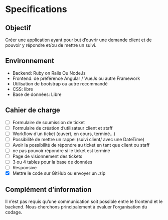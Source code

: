 
# Specifications

## Objectif

Créer une application ayant pour but d’ouvrir une demande client et de pouvoir y répondre et/ou de mettre un suivi.

## Environnement

- Backend: Ruby on Rails Ou NodeJs
- Frontend: de préférence Angular / VueJs ou autre Framework
- Utilisation de bootstrap ou autre recommandé
- CSS: libre
- Base de données: Libre

## Cahier de charge

- [ ] Formulaire de soumission de ticket
- [ ] Formulaire de création d’utilisateur client et staff
- [ ] Workflow d’un ticket (ouvert, en cours, terminé...)
- [ ] Possibilité de mettre un rappel (suivi client/ avec une DateTime)
- [ ] Avoir la possibilité de répondre au ticket en tant que client ou staff
- [ ] ne pas pouvoir répondre si le ticket est terminé
- [ ] Page de visionnement des tickets
- [ ] 3 ou 4 tables pour la base de données
- [ ] Responsive
- [X] Mettre le code sur GitHub ou envoyer un .zip

## Complément d’information

Il n’est pas requis qu’une communication soit possible entre le frontend et le
backend. Nous cherchons principalement à évaluer l’organisation du codage.
